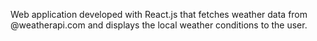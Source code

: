 Web application developed with React.js that fetches weather data from @weatherapi.com and displays the local weather conditions to the user.
